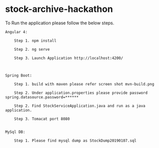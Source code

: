 # stock-archive-hackathon

To Run the application please follow the below steps.

	Angular 4: 
	
		Step 1. npm install 
		
		Step 2. ng serve
		
		Step 3. Launch Application http://localhost:4200/
		
	

	Spring Boot:
	
		Step 1. build with maven please refer screen shot mvn-build.png
		
		Step 2. Under application.properties please provide password spring.datasource.password=******
		
		Step 2. Find StockServiceApplication.java and run as a java application.
		
		Step 3. Tomacat port 8080 
		

	MySql DB:
	
		Step 1. Please find mysql dump as StockDump20190107.sql
		
		
	
